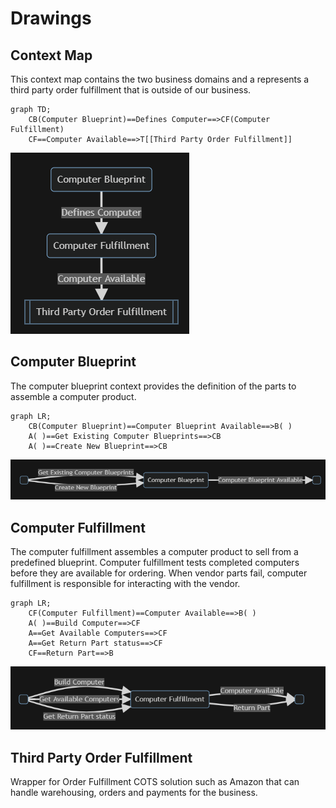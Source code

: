 # Drawings

## Context Map

This context map contains the two business domains and a represents a third 
party order fulfillment that is outside of our business.

``` mermaid
graph TD;
    CB(Computer Blueprint)==Defines Computer==>CF(Computer Fulfillment)
    CF==Computer Available==>T[[Third Party Order Fulfillment]]
```
![Context Map](context_map.png)

## Computer Blueprint

The computer blueprint context provides the definition of the parts to assemble
a computer product.

``` mermaid
graph LR;
    CB(Computer Blueprint)==Computer Blueprint Available==>B( )
    A( )==Get Existing Computer Blueprints==>CB
    A( )==Create New Blueprint==>CB
```

![Computer Blueprint](computer_blueprint.png)

## Computer Fulfillment

The computer fulfillment assembles a computer product to sell from a predefined
blueprint. Computer fulfillment tests completed computers before they are
available for ordering. When vendor parts fail, computer fulfillment is responsible
for interacting with the vendor.

``` mermaid
graph LR;
    CF(Computer Fulfillment)==Computer Available==>B( )
    A( )==Build Computer==>CF
    A==Get Available Computers==>CF
    A==Get Return Part status==>CF
    CF==Return Part==>B
```

![Computer Fulfillment](computer_fulfillment.png)


## Third Party Order Fulfillment

Wrapper for Order Fulfillment COTS solution such as Amazon that can handle
warehousing, orders and payments for the business.